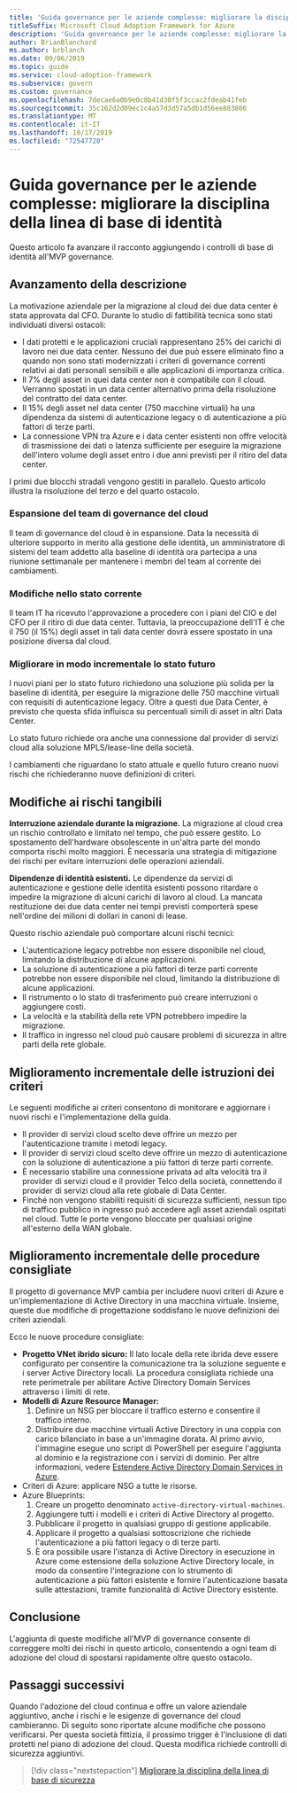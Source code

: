 ```yaml
---
title: 'Guida governance per le aziende complesse: migliorare la disciplina della linea di base di identità'
titleSuffix: Microsoft Cloud Adoption Framework for Azure
description: 'Guida governance per le aziende complesse: migliorare la disciplina della linea di base di identità'
author: BrianBlanchard
ms.author: brblanch
ms.date: 09/06/2019
ms.topic: guide
ms.service: cloud-adoption-framework
ms.subservice: govern
ms.custom: governance
ms.openlocfilehash: 7decae6a0b9e0c8b41d30f5f3ccac2fdeab41feb
ms.sourcegitcommit: 35c162d2d09ec1c4a57d3d57a5db1d56ee883806
ms.translationtype: MT
ms.contentlocale: it-IT
ms.lasthandoff: 10/17/2019
ms.locfileid: "72547720"
---
```

# <a name="governance-guide-for-complex-enterprises-improve-the-identity-baseline-discipline"></a>Guida governance per le aziende complesse: migliorare la disciplina della linea di base di identità

Questo articolo fa avanzare il racconto aggiungendo i controlli di base di identità all'MVP governance.

## <a name="advancing-the-narrative"></a>Avanzamento della descrizione

La motivazione aziendale per la migrazione al cloud dei due data center è stata approvata dal CFO. Durante lo studio di fattibilità tecnica sono stati individuati diversi ostacoli:

- I dati protetti e le applicazioni cruciali rappresentano 25% dei carichi di lavoro nei due data center. Nessuno dei due può essere eliminato fino a quando non sono stati modernizzati i criteri di governance correnti relativi ai dati personali sensibili e alle applicazioni di importanza critica.
- Il 7% degli asset in quei data center non è compatibile con il cloud. Verranno spostati in un data center alternativo prima della risoluzione del contratto del data center.
- Il 15% degli asset nel data center (750 macchine virtuali) ha una dipendenza da sistemi di autenticazione legacy o di autenticazione a più fattori di terze parti.
- La connessione VPN tra Azure e i data center esistenti non offre velocità di trasmissione dei dati o latenza sufficiente per eseguire la migrazione dell'intero volume degli asset entro i due anni previsti per il ritiro del data center.

I primi due blocchi stradali vengono gestiti in parallelo. Questo articolo illustra la risoluzione del terzo e del quarto ostacolo.

### <a name="expanding-the-cloud-governance-team"></a>Espansione del team di governance del cloud

Il team di governance del cloud è in espansione. Data la necessità di ulteriore supporto in merito alla gestione delle identità, un amministratore di sistemi del team addetto alla baseline di identità ora partecipa a una riunione settimanale per mantenere i membri del team al corrente dei cambiamenti.

### <a name="changes-in-the-current-state"></a>Modifiche nello stato corrente

Il team IT ha ricevuto l'approvazione a procedere con i piani del CIO e del CFO per il ritiro di due data center. Tuttavia, la preoccupazione dell'IT è che il 750 (il 15%) degli asset in tali data center dovrà essere spostato in una posizione diversa dal cloud.

### <a name="incrementally-improve-the-future-state"></a>Migliorare in modo incrementale lo stato futuro

I nuovi piani per lo stato futuro richiedono una soluzione più solida per la baseline di identità, per eseguire la migrazione delle 750 macchine virtuali con requisiti di autenticazione legacy. Oltre a questi due Data Center, è previsto che questa sfida influisca su percentuali simili di asset in altri Data Center.

Lo stato futuro richiede ora anche una connessione dal provider di servizi cloud alla soluzione MPLS/lease-line della società.

I cambiamenti che riguardano lo stato attuale e quello futuro creano nuovi rischi che richiederanno nuove definizioni di criteri.

## <a name="changes-in-tangible-risks"></a>Modifiche ai rischi tangibili

**Interruzione aziendale durante la migrazione.** La migrazione al cloud crea un rischio controllato e limitato nel tempo, che può essere gestito. Lo spostamento dell'hardware obsolescente in un'altra parte del mondo comporta rischi molto maggiori. È necessaria una strategia di mitigazione dei rischi per evitare interruzioni delle operazioni aziendali.

**Dipendenze di identità esistenti.** Le dipendenze da servizi di autenticazione e gestione delle identità esistenti possono ritardare o impedire la migrazione di alcuni carichi di lavoro al cloud. La mancata restituzione dei due data center nei tempi previsti comporterà spese nell'ordine dei milioni di dollari in canoni di lease.

Questo rischio aziendale può comportare alcuni rischi tecnici:

- L'autenticazione legacy potrebbe non essere disponibile nel cloud, limitando la distribuzione di alcune applicazioni.
- La soluzione di autenticazione a più fattori di terze parti corrente potrebbe non essere disponibile nel cloud, limitando la distribuzione di alcune applicazioni.
- Il ristrumento o lo stato di trasferimento può creare interruzioni o aggiungere costi.
- La velocità e la stabilità della rete VPN potrebbero impedire la migrazione.
- Il traffico in ingresso nel cloud può causare problemi di sicurezza in altre parti della rete globale.

## <a name="incremental-improvement-of-the-policy-statements"></a>Miglioramento incrementale delle istruzioni dei criteri

Le seguenti modifiche ai criteri consentono di monitorare e aggiornare i nuovi rischi e l'implementazione della guida.

- Il provider di servizi cloud scelto deve offrire un mezzo per l'autenticazione tramite i metodi legacy.
- Il provider di servizi cloud scelto deve offrire un mezzo di autenticazione con la soluzione di autenticazione a più fattori di terze parti corrente.
- È necessario stabilire una connessione privata ad alta velocità tra il provider di servizi cloud e il provider Telco della società, connettendo il provider di servizi cloud alla rete globale di Data Center.
- Finché non vengono stabiliti requisiti di sicurezza sufficienti, nessun tipo di traffico pubblico in ingresso può accedere agli asset aziendali ospitati nel cloud. Tutte le porte vengono bloccate per qualsiasi origine all'esterno della WAN globale.

## <a name="incremental-improvement-of-the-best-practices"></a>Miglioramento incrementale delle procedure consigliate

Il progetto di governance MVP cambia per includere nuovi criteri di Azure e un'implementazione di Active Directory in una macchina virtuale. Insieme, queste due modifiche di progettazione soddisfano le nuove definizioni dei criteri aziendali.

Ecco le nuove procedure consigliate:

- **Progetto VNet ibrido sicuro:** Il lato locale della rete ibrida deve essere configurato per consentire la comunicazione tra la soluzione seguente e i server Active Directory locali. La procedura consigliata richiede una rete perimetrale per abilitare Active Directory Domain Services attraverso i limiti di rete.
- **Modelli di Azure Resource Manager:**
    1. Definire un NSG per bloccare il traffico esterno e consentire il traffico interno.
    2. Distribuire due macchine virtuali Active Directory in una coppia con carico bilanciato in base a un'immagine dorata. Al primo avvio, l'immagine esegue uno script di PowerShell per eseguire l'aggiunta al dominio e la registrazione con i servizi di dominio. Per altre informazioni, vedere [Estendere Active Directory Domain Services in Azure](https://docs.microsoft.com/azure/architecture/reference-architectures/identity/adds-extend-domain).
- Criteri di Azure: applicare NSG a tutte le risorse.
- Azure Blueprints:
    1. Creare un progetto denominato `active-directory-virtual-machines`.
    2. Aggiungere tutti i modelli e i criteri di Active Directory al progetto.
    3. Pubblicare il progetto in qualsiasi gruppo di gestione applicabile.
    4. Applicare il progetto a qualsiasi sottoscrizione che richiede l'autenticazione a più fattori legacy o di terze parti.
    5. È ora possibile usare l'istanza di Active Directory in esecuzione in Azure come estensione della soluzione Active Directory locale, in modo da consentire l'integrazione con lo strumento di autenticazione a più fattori esistente e fornire l'autenticazione basata sulle attestazioni, tramite funzionalità di Active Directory esistente.

## <a name="conclusion"></a>Conclusione

L'aggiunta di queste modifiche all'MVP di governance consente di correggere molti dei rischi in questo articolo, consentendo a ogni team di adozione del cloud di spostarsi rapidamente oltre questo ostacolo.

## <a name="next-steps"></a>Passaggi successivi

Quando l'adozione del cloud continua e offre un valore aziendale aggiuntivo, anche i rischi e le esigenze di governance del cloud cambieranno. Di seguito sono riportate alcune modifiche che possono verificarsi. Per questa società fittizia, il prossimo trigger è l'inclusione di dati protetti nel piano di adozione del cloud. Questa modifica richiede controlli di sicurezza aggiuntivi.

> [!div class="nextstepaction"]
> [Migliorare la disciplina della linea di base di sicurezza](./security-baseline-improvement.md)
